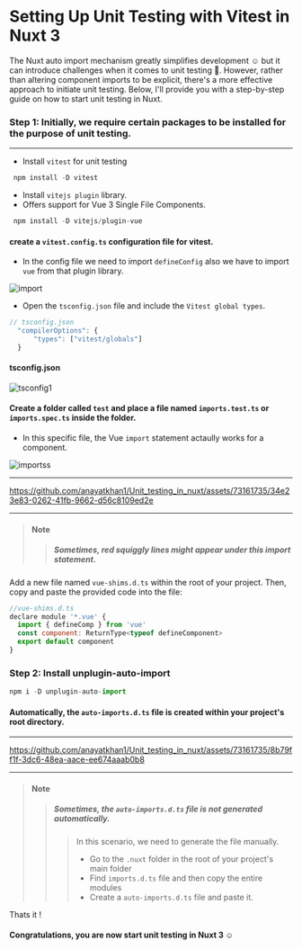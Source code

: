 # Setting Up Unit Testing with Vitest in Nuxt 3

<p> The Nuxt auto import mechanism greatly simplifies development ☺️ but it can introduce challenges when it comes to unit testing 🥹. 
However, rather than altering component imports to be explicit, there's a more effective approach to initiate unit testing. 
Below, I'll provide you with a step-by-step guide on how to start unit testing in Nuxt. </p>


### Step 1: Initially, we require certain packages to be installed for the purpose of unit testing.

----------
- Install `vitest` for unit testing
  
 ```js
  npm install -D vitest
  ```
- Install `vitejs plugin` library. 
- Offers support for Vue 3 Single File Components.

 ```js
  npm install -D vitejs/plugin-vue
  ```

#### create a `vitest.config.ts` configuration file for vitest.

 - In the config file we need to import `defineConfig` also we have to import `vue` from that plugin library.
  
![import](https://github.com/anayatkhan1/oneheadlight/assets/73161735/63317623-993a-4e16-8ce6-84acf20d3df0)

  - Open the `tsconfig.json` file and include the `Vitest global types`.
  
  ```js
  // tsconfig.json
    "compilerOptions": {
        "types": ["vitest/globals"]
    }
```
   #### tsconfig.json
    
  ![tsconfig1](https://github.com/anayatkhan1/oneheadlight/assets/73161735/c63c39f8-0a08-4539-bce4-1b30f96e99cc)
  

#### Create a folder called `test` and place a file named `imports.test.ts` or `imports.spec.ts` inside the folder.

- In this specific file, the Vue `import` statement actaully works for a component.
  
 ![importss](https://github.com/anayatkhan1/oneheadlight/assets/73161735/8de72fc8-03cd-4646-9733-5b56f162f61a)
 
---

https://github.com/anayatkhan1/Unit_testing_in_nuxt/assets/73161735/34e23e83-0262-41fb-9662-d56c8109ed2e

---
> #### **Note**
> > ##### Sometimes, red squiggly lines might appear under this import statement.

  Add a new file named `vue-shims.d.ts` within the root of your project. Then, copy and paste the provided code into the file:
   
  ```js
  //vue-shims.d.ts
  declare module '*.vue' {
    import { defineComp } from 'vue'
    const component: ReturnType<typeof defineComponent>
    export default component
  }
  ```

### Step 2: Install unplugin-auto-import 
  
 ```js
 npm i -D unplugin-auto-import
```

#### Automatically, the `auto-imports.d.ts` file is created within your project's root directory. 

---

https://github.com/anayatkhan1/Unit_testing_in_nuxt/assets/73161735/8b79ff1f-3dc6-48ea-aace-ee674aaab0b8

---
> #### **Note**
> > ##### Sometimes, the `auto-imports.d.ts` file is not generated automatically.
> > > In this scenario, we need to generate the file manually.
> > > - Go to the `.nuxt` folder in the root of your project's main folder
> > > - Find `imports.d.ts` file and then copy the entire modules
> > > - Create a `auto-imports.d.ts` file and paste it.

Thats it !

#### Congratulations, you are now start unit testing in Nuxt 3 ☺️
